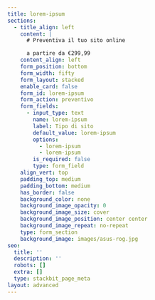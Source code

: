 ```yaml
---
title: lorem-ipsum
sections:
  - title_align: left
    content: |
      # Preventiva il tuo sito online 

      a partire da €299,99
    content_align: left
    form_position: bottom
    form_width: fifty
    form_layout: stacked
    enable_card: false
    form_id: lorem-ipsum
    form_action: preventivo
    form_fields:
      - input_type: text
        name: lorem-ipsum
        label: Tipo di sito
        default_value: lorem-ipsum
        options:
          - lorem-ipsum
          - lorem-ipsum
        is_required: false
        type: form_field
    align_vert: top
    padding_top: medium
    padding_bottom: medium
    has_border: false
    background_color: none
    background_image_opacity: 0
    background_image_size: cover
    background_image_position: center center
    background_image_repeat: no-repeat
    type: form_section
    background_image: images/asus-rog.jpg
seo:
  title: ''
  description: ''
  robots: []
  extra: []
  type: stackbit_page_meta
layout: advanced
---
```

